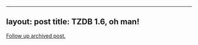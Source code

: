 
---
layout: post
title: TZDB 1.6, oh man!
---
[Follow up archived post.](/alex.ciobanu.org/index9d87.html)